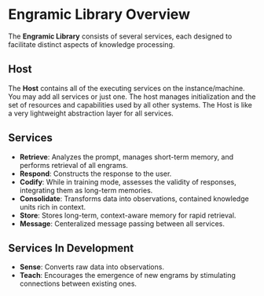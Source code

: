# Engramic Library Overview

The **Engramic Library** consists of several services, each designed to facilitate distinct aspects of knowledge processing.

## Host

The **Host** contains all of the executing services on the instance/machine. You may add all services or just one. The host manages initialization and the set of resources and capabilities used by all other systems. The Host is like a very lightweight abstraction layer for all services.

## Services

- **Retrieve**: Analyzes the prompt, manages short-term memory, and performs retrieval of all engrams.
- **Respond**: Constructs the response to the user.
- **Codify**: While in training mode, assesses the validity of responses, integrating them as long-term memories.
- **Consolidate**: Transforms data into observations, contained knowledge units rich in context.
- **Store**: Stores long-term, context-aware memory for rapid retrieval.
- **Message**: Centeralized message passing between all services.

## Services In Development

- **Sense**: Converts raw data into observations.
- **Teach**: Encourages the emergence of new engrams by stimulating connections between existing ones.

